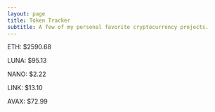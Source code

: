 ```yaml
---
layout: page
title: Token Tracker
subtitle: A few of my personal favorite cryptocurrency projects.
---
```


<!--BEGINCRYPTOINPUT-->
ETH: $2590.68

LUNA: $95.13

NANO: $2.22

LINK: $13.10

AVAX: $72.99

<!--ENDCRYPTOINPUT-->
